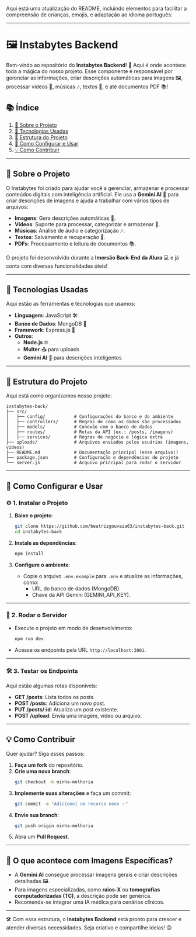 Aqui está uma atualização do README, incluindo elementos para facilitar a compreensão de crianças, emojis, e adaptação ao idioma português:

---

# 🖼️ **Instabytes Backend**


Bem-vindo ao repositório do **Instabytes Backend**! 🚀 Aqui é onde acontece toda a mágica do nosso projeto. Esse componente é responsável por gerenciar as informações, criar descrições automáticas para imagens 🖼️, processar vídeos 🎥, músicas 🎶, textos 📄, e até documentos PDF 📚!  

## 📚 **Índice**

1. [🌟 Sobre o Projeto](#-sobre-o-projeto)  
2. [🚀 Tecnologias Usadas](#-tecnologias-usadas)  
3. [📂 Estrutura do Projeto](#-estrutura-do-projeto)  
4. [🔧 Como Configurar e Usar](#-como-configurar-e-usar)  
5. [💡 Como Contribuir](#-como-contribuir)  

---

## 🌟 **Sobre o Projeto**

O Instabytes foi criado para ajudar você a gerenciar, armazenar e processar conteúdos digitais com inteligência artificial. Ele usa a **Gemini AI** 🤖 para criar descrições de imagens e ajuda a trabalhar com vários tipos de arquivos:  

- **Imagens**: Gera descrições automáticas 📝.  
- **Vídeos**: Suporte para processar, categorizar e armazenar 🎥.  
- **Músicas**: Análise de áudio e categorização 🎶.  
- **Textos**: Salvamento e recuperação 📄.  
- **PDFs**: Processamento e leitura de documentos 📚.  

O projeto foi desenvolvido durante a **Imersão Back-End da Alura** 💻 e já conta com diversas funcionalidades úteis!  

---

## 🚀 **Tecnologias Usadas**

Aqui estão as ferramentas e tecnologias que usamos:  

- **Linguagem**: JavaScript 🛠️  
- **Banco de Dados**: MongoDB 🍃  
- **Framework**: Express.js 🚀  
- **Outros**:  
  - **Node.js** 🌐  
  - **Multer** 📤 para uploads  
  - **Gemini AI** 🤖 para descrições inteligentes  

---

## 📂 **Estrutura do Projeto**

Aqui está como organizamos nosso projeto:  

```plaintext
instabytes-back/
├── src/
│   ├── config/           # Configurações do banco e do ambiente
│   ├── controllers/      # Regras de como os dados são processados
│   ├── models/           # Conexão com o banco de dados
│   ├── routes/           # Rotas da API (ex.: /posts, /imagens)
│   ├── services/         # Regras de negócio e lógica extra
├── uploads/              # Arquivos enviados pelos usuários (imagens, vídeos)
├── README.md             # Documentação principal (esse arquivo!)
├── package.json          # Configuração e dependências do projeto
└── server.js             # Arquivo principal para rodar o servidor
```

---

## 🔧 **Como Configurar e Usar**

### ⚙️ **1. Instalar o Projeto**

1. **Baixe o projeto**:  
   ```bash
   git clone https://github.com/beatrizgouveia03/instabytes-back.git
   cd instabytes-back
   ```  

2. **Instale as dependências**:  
   ```bash
   npm install
   ```  

3. **Configure o ambiente**:  
   - Copie o arquivo `.env.example` para `.env` e atualize as informações, como:  
     - URL do banco de dados (MongoDB).  
     - Chave da API Gemini (GEMINI_API_KEY).  

---

### 🚀 **2. Rodar o Servidor**

- Execute o projeto em modo de desenvolvimento:  
  ```bash
  npm run dev
  ```  

- Acesse os endpoints pela URL `http://localhost:3001`.

---

### 🛠️ **3. Testar os Endpoints**

Aqui estão algumas rotas disponíveis:  

- **GET /posts**: Lista todos os posts.  
- **POST /posts**: Adiciona um novo post.  
- **PUT /posts/:id**: Atualiza um post existente.  
- **POST /upload**: Envia uma imagem, vídeo ou arquivo.  

---

## 💡 **Como Contribuir**

Quer ajudar? Siga esses passos:  

1. **Faça um fork** do repositório.  
2. **Crie uma nova branch**:  
   ```bash
   git checkout -b minha-melhoria
   ```  
3. **Implemente suas alterações** e faça um commit:  
   ```bash
   git commit -m "Adicionei um recurso novo ✨"
   ```  
4. **Envie sua branch**:  
   ```bash
   git push origin minha-melhoria
   ```  
5. Abra um **Pull Request**.  

---

## 📝 **O que acontece com Imagens Específicas?**

- A **Gemini AI** consegue processar imagens gerais e criar descrições detalhadas 🖼️.  
- Para imagens especializadas, como **raios-X** ou **tomografias computadorizadas (TC)**, a descrição pode ser genérica.  
- Recomenda-se integrar uma IA médica para cenários clínicos.  

---

🛠️ Com essa estrutura, o **Instabytes Backend** está pronto para crescer e atender diversas necessidades. Seja criativo e compartilhe ideias! 😊
